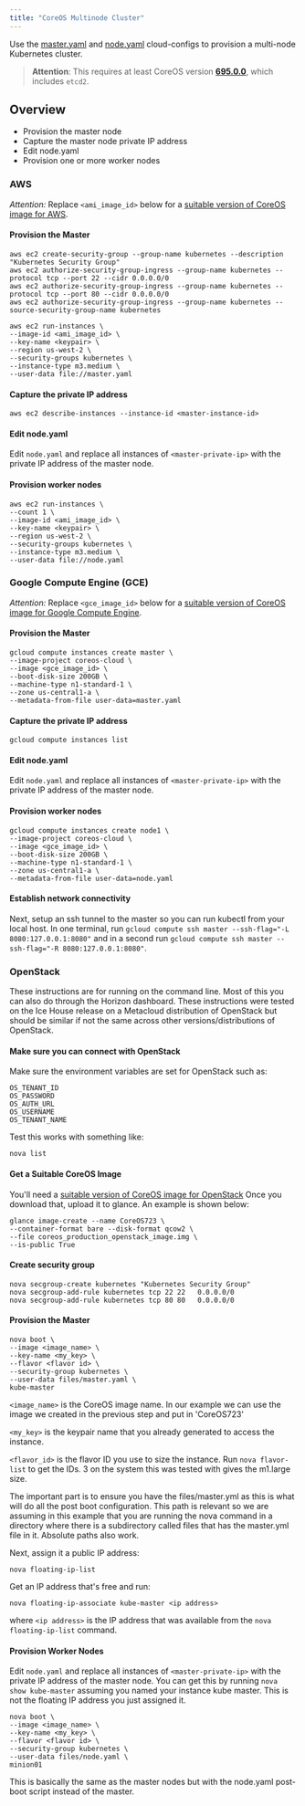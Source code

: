 ```yaml
---
title: "CoreOS Multinode Cluster"
---
```

Use the [master.yaml](cloud-configs/master.yaml) and [node.yaml](cloud-configs/node.yaml) cloud-configs to provision a multi-node Kubernetes cluster.

> **Attention**: This requires at least CoreOS version **[695.0.0][coreos695]**, which includes `etcd2`.

[coreos695]: https://coreos.com/releases/#695.0.0

## Overview

* Provision the master node
* Capture the master node private IP address
* Edit node.yaml
* Provision one or more worker nodes

### AWS

*Attention:* Replace `<ami_image_id>` below for a [suitable version of CoreOS image for AWS](https://coreos.com/docs/running-coreos/cloud-providers/ec2/).

#### Provision the Master

```shell
aws ec2 create-security-group --group-name kubernetes --description "Kubernetes Security Group"
aws ec2 authorize-security-group-ingress --group-name kubernetes --protocol tcp --port 22 --cidr 0.0.0.0/0
aws ec2 authorize-security-group-ingress --group-name kubernetes --protocol tcp --port 80 --cidr 0.0.0.0/0
aws ec2 authorize-security-group-ingress --group-name kubernetes --source-security-group-name kubernetes

```
```shell
aws ec2 run-instances \
--image-id <ami_image_id> \
--key-name <keypair> \
--region us-west-2 \
--security-groups kubernetes \
--instance-type m3.medium \
--user-data file://master.yaml

```
#### Capture the private IP address

```shell
aws ec2 describe-instances --instance-id <master-instance-id>

```
#### Edit node.yaml

Edit `node.yaml` and replace all instances of `<master-private-ip>` with the private IP address of the master node.

#### Provision worker nodes

```shell
aws ec2 run-instances \
--count 1 \
--image-id <ami_image_id> \
--key-name <keypair> \
--region us-west-2 \
--security-groups kubernetes \
--instance-type m3.medium \
--user-data file://node.yaml

```
### Google Compute Engine (GCE)

*Attention:* Replace `<gce_image_id>` below for a [suitable version of CoreOS image for Google Compute Engine](https://coreos.com/docs/running-coreos/cloud-providers/google-compute-engine/).

#### Provision the Master

```shell
gcloud compute instances create master \
--image-project coreos-cloud \
--image <gce_image_id> \
--boot-disk-size 200GB \
--machine-type n1-standard-1 \
--zone us-central1-a \
--metadata-from-file user-data=master.yaml

```
#### Capture the private IP address

```shell
gcloud compute instances list

```
#### Edit node.yaml

Edit `node.yaml` and replace all instances of `<master-private-ip>` with the private IP address of the master node.

#### Provision worker nodes

```shell
gcloud compute instances create node1 \
--image-project coreos-cloud \
--image <gce_image_id> \
--boot-disk-size 200GB \
--machine-type n1-standard-1 \
--zone us-central1-a \
--metadata-from-file user-data=node.yaml

```
#### Establish network connectivity

Next, setup an ssh tunnel to the master so you can run kubectl from your local host.
In one terminal, run `gcloud compute ssh master --ssh-flag="-L 8080:127.0.0.1:8080"` and in a second
run `gcloud compute ssh master --ssh-flag="-R 8080:127.0.0.1:8080"`.

### OpenStack

These instructions are for running on the command line.  Most of this you can also do through the Horizon dashboard.
These instructions were tested on the Ice House release on a Metacloud distribution of OpenStack but should be similar if not the same across other versions/distributions of OpenStack.

#### Make sure you can connect with OpenStack

Make sure the environment variables are set for OpenStack such as:

```shell
OS_TENANT_ID
OS_PASSWORD
OS_AUTH_URL
OS_USERNAME
OS_TENANT_NAME

```
Test this works with something like:

```
nova list

```
#### Get a Suitable CoreOS Image

You'll need a [suitable version of CoreOS image for OpenStack](https://coreos.com/os/docs/latest/booting-on-openstack)
Once you download that, upload it to glance.  An example is shown below:

```shell
glance image-create --name CoreOS723 \
--container-format bare --disk-format qcow2 \
--file coreos_production_openstack_image.img \
--is-public True

```
#### Create security group

```shell
nova secgroup-create kubernetes "Kubernetes Security Group"
nova secgroup-add-rule kubernetes tcp 22 22   0.0.0.0/0
nova secgroup-add-rule kubernetes tcp 80 80   0.0.0.0/0

```
#### Provision the Master

```shell
nova boot \
--image <image_name> \
--key-name <my_key> \
--flavor <flavor id> \
--security-group kubernetes \
--user-data files/master.yaml \
kube-master

```
```<image_name>```
is the CoreOS image name.  In our example we can use the image we created in the previous step and put in 'CoreOS723'

```<my_key>```
is the keypair name that you already generated to access the instance.

```<flavor_id>```
is the flavor ID you use to size the instance.  Run ```nova flavor-list```
to get the IDs.  3 on the system this was tested with gives the m1.large size.

The important part is to ensure you have the files/master.yml as this is what will do all the post boot configuration. This path is relevant so we are assuming in this example that you are running the nova command in a directory where there is a subdirectory called files that has the master.yml file in it.  Absolute paths also work.

Next, assign it a public IP address:

```
nova floating-ip-list

```
Get an IP address that's free and run:

```
nova floating-ip-associate kube-master <ip address>

```
where ```<ip address>```
is the IP address that was available from the ```nova floating-ip-list```
command.

#### Provision Worker Nodes

Edit ```node.yaml```
and replace all instances of ```<master-private-ip>```
with the private IP address of the master node.  You can get this by running ```nova show kube-master```
assuming you named your instance kube master.  This is not the floating IP address you just assigned it.

```shell
nova boot \
--image <image_name> \
--key-name <my_key> \
--flavor <flavor id> \
--security-group kubernetes \
--user-data files/node.yaml \
minion01

```
This is basically the same as the master nodes but with the node.yaml post-boot script instead of the master.


